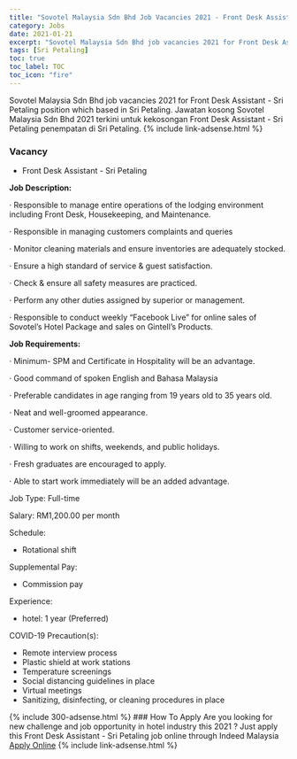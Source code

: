 ```yaml
---
title: "Sovotel Malaysia Sdn Bhd Job Vacancies 2021 - Front Desk Assistant - Sri Petaling" 
category: Jobs 
date: 2021-01-21 
excerpt: "Sovotel Malaysia Sdn Bhd job vacancies 2021 for Front Desk Assistant - Sri Petaling position which based in Sri Petaling. Jawatan kosong Sovotel Malaysia Sdn Bhd 2021 terkini untuk kekosongan Front Desk Assistant - Sri Petaling penempatan di Sri Petaling" 
tags: [Sri Petaling] 
toc: true 
toc_label: TOC 
toc_icon: "fire" 
--- 
```


Sovotel Malaysia Sdn Bhd job vacancies 2021 for Front Desk Assistant - Sri Petaling position which based in Sri Petaling. Jawatan kosong Sovotel Malaysia Sdn Bhd 2021 terkini untuk kekosongan Front Desk Assistant - Sri Petaling penempatan di Sri Petaling. 
{% include link-adsense.html %} 
### Vacancy 
- Front Desk Assistant - Sri Petaling 
<div><p><b>Job Description: </b></p><p>&#183; Responsible to manage entire operations of the lodging environment including Front Desk, Housekeeping, and Maintenance.</p><p>&#183; Responsible in managing customers complaints and queries</p><p>&#183; Monitor cleaning materials and ensure inventories are adequately stocked.</p><p>&#183; Ensure a high standard of service &amp; guest satisfaction.</p><p>&#183; Check &amp; ensure all safety measures are practiced.</p><p>&#183; Perform any other duties assigned by superior or management.</p><p>&#183; Responsible to conduct weekly &#8220;Facebook Live&#8221; for online sales of Sovotel&#8217;s Hotel Package and sales on Gintell&#8217;s Products.</p><p><b>Job Requirements: </b></p><p>&#183; Minimum- SPM and Certificate in Hospitality will be an advantage.</p><p>&#183; Good command of spoken English and Bahasa Malaysia</p><p>&#183; Preferable candidates in age ranging from 19 years old to 35 years old.</p><p>&#183; Neat and well-groomed appearance.</p><p>&#183; Customer service-oriented.</p><p>&#183; Willing to work on shifts, weekends, and public holidays.</p><p>&#183; Fresh graduates are encouraged to apply.</p><p>&#183; Able to start work immediately will be an added advantage.</p><p>Job Type: Full-time</p><p>Salary: RM1,200.00 per month</p><p>Schedule:</p><ul><li>Rotational shift</li></ul><p>Supplemental Pay:</p><ul><li>Commission pay</li></ul><p>Experience:</p><ul><li>hotel: 1 year (Preferred)</li></ul><p>COVID-19 Precaution(s):</p><ul><li>Remote interview process</li><li>Plastic shield at work stations</li><li>Temperature screenings</li><li>Social distancing guidelines in place</li><li>Virtual meetings</li><li>Sanitizing, disinfecting, or cleaning procedures in place</li></ul></div> 
{% include 300-adsense.html %} 
### How To Apply 
Are you looking for new challenge and job opportunity in hotel industry this 2021 ?
Just apply this Front Desk Assistant - Sri Petaling job online through Indeed Malaysia 
<a href="https://malaysia.indeed.com/viewjob?jk=4e69edfc7d897515" class="btn btn--info" target="_blank" rel="nofollow noopenner">Apply Online</a> 
{% include link-adsense.html %} 
